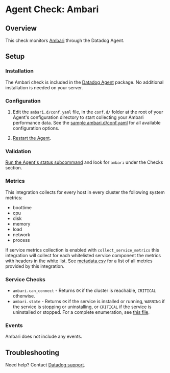 # Agent Check: Ambari

## Overview

This check monitors [Ambari][1] through the Datadog Agent.

## Setup

### Installation

The Ambari check is included in the [Datadog Agent][6] package.
No additional installation is needed on your server.

### Configuration

1. Edit the `ambari.d/conf.yaml` file, in the `conf.d/` folder at the root of your Agent's configuration directory to
start collecting your Ambari performance data. See the [sample ambari.d/conf.yaml][2] for all available configuration options.

2. [Restart the Agent][3].

### Validation

[Run the Agent's status subcommand][4] and look for `ambari` under the Checks section.


### Metrics

This integration collects for every host in every cluster the following system metrics:

* boottime
* cpu
* disk
* memory
* load
* network
* process

If service metrics collection is enabled with `collect_service_metrics` this integration will collect for each
whitelisted service component the metrics with headers in the white list.
See [metadata.csv][7] for a list of all metrics provided by this integration.

### Service Checks

- `ambari.can_connect` - Returns `OK` if the cluster is reachable, `CRITICAL` otherwise.
- `ambari.state` - Returns `OK` if the service is installed or running, `WARNING` if the service is stopping or uninstalling,
  or `CRITICAL` if the service is uninstalled or stopped. For a complete enumeration, see [this file][8].

### Events

Ambari does not include any events.

## Troubleshooting

Need help? Contact [Datadog support][5].

[1]: https://ambari.apache.org/
[2]: https://github.com/DataDog/integrations-core/blob/master/ambari/datadog_checks/ambari/data/conf.yaml.example
[3]: https://docs.datadoghq.com/agent/guide/agent-commands/?tab=agentv6#start-stop-and-restart-the-agent
[4]: https://docs.datadoghq.com/agent/guide/agent-commands/?tab=agentv6#agent-status-and-information
[5]: https://docs.datadoghq.com/help
[6]: https://docs.datadoghq.com/agent/
[7]: https://github.com/DataDog/integrations-core/blob/master/ambari/datadog_checks/ambari/data/conf.yaml.example
[8]: https://github.com/DataDog/integrations-core/blob/master/ambari/datadog_checks/ambari/common.py